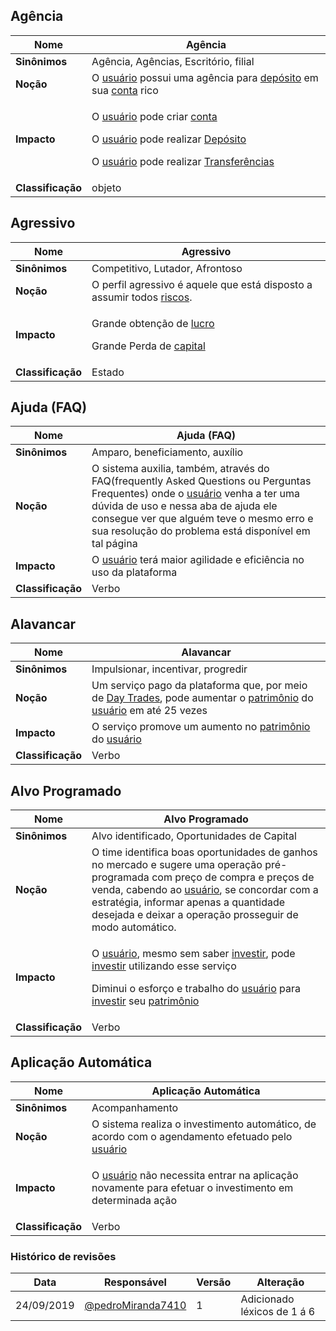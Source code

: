 
## Agência
| **Nome**  | **Agência** |
| ------------- | ------------- |
| **Sinônimos**  | Agência, Agências, Escritório, filial |
| **Noção** |O [usuário](#Usuário) possui uma agência para [depósito](#Depósito) em sua [conta](#Conta) rico |
| **Impacto** | <p>O [usuário](#Usuário) pode criar [conta](#Conta)</p> <p>O [usuário](#Usuário) pode realizar [Depósito](#Depósito)</p><p>O [usuário](#Usuário) pode realizar [Transferências](#Transferências)</p>  |
| **Classificação** |objeto |

## Agressivo
| **Nome**  | **Agressivo** |
| ------------- | ------------- |
| **Sinônimos**  | Competitivo, Lutador, Afrontoso |
| **Noção** | O perfil agressivo é aquele que está disposto a assumir todos [riscos](Riscos). |
| **Impacto** |<p>Grande obtenção de [lucro](#Lucro)</p><p> Grande Perda de [capital](#Capital)</p>  |
| **Classificação** | Estado |

## Ajuda (FAQ)
| **Nome**  | **Ajuda (FAQ)** |
| ------------- | ------------- |
| **Sinônimos**  | Amparo, beneficiamento, auxílio |
| **Noção** | O sistema auxilia, também, através do FAQ(frequently Asked Questions ou Perguntas Frequentes) onde o [usuário](#Usuário) venha a ter uma dúvida de uso e nessa aba de ajuda ele consegue ver que alguém teve o mesmo erro e sua resolução do problema está disponível em tal página |
| **Impacto** | O [usuário](#Usuário) terá maior agilidade e eficiência no uso da plataforma |
| **Classificação** | Verbo |

## Alavancar
| **Nome**  | **Alavancar** |
| ------------- | ------------- |
| **Sinônimos** | Impulsionar, incentivar, progredir |
| **Noção** | Um serviço pago da plataforma que, por meio de [Day Trades](#Day-Trade), pode aumentar o [patrimônio](#Patrimônio) do [usuário](#Usuário) em até 25 vezes |
| **Impacto** | O serviço promove um aumento no [patrimônio](#Patrimônio) do [usuário](#Usuário) |
| **Classificação** | Verbo |

## Alvo Programado
| **Nome**  | **Alvo Programado** |
| ------------- | ------------- |
| **Sinônimos** | Alvo identificado, Oportunidades de Capital |
| **Noção** | O time identifica boas oportunidades de ganhos no mercado e sugere uma operação pré-programada com preço de compra e preços de venda, cabendo ao [usuário](#Usuário), se concordar com a estratégia, informar apenas a quantidade desejada e deixar a operação prosseguir de modo automático. |
| **Impacto** | <p>O [usuário](#Usuário), mesmo sem saber [investir](#Investir), pode [investir](#Investir) utilizando esse serviço</p><p> Diminui o esforço e trabalho do [usuário](#Usuário) para [investir](#Investir) seu [patrimônio](#Patrimônio)</p> |
| **Classificação** | Verbo |

## Aplicação Automática
| **Nome**  | **Aplicação Automática** |
| ------------- | ------------- |
| **Sinônimos** | Acompanhamento |
| **Noção** | O sistema realiza o investimento automático, de acordo com o agendamento efetuado pelo [usuário](#Usuário) |
| **Impacto** | <p>O [usuário](#Usuário) não necessita entrar na aplicação novamente para efetuar o investimento em determinada ação</p> |
| **Classificação** | Verbo |

### Histórico de revisões

Data | Responsável | Versão | Alteração 
---- | ----------- | ------ | ---------
24/09/2019 | [@pedroMiranda7410](https://github.com/pedroMiranda7410) | 1 | Adicionado léxicos de 1 á 6